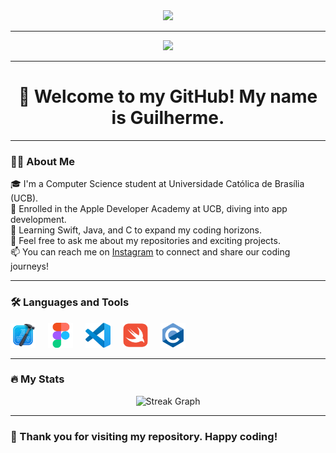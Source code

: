 <div align="center">
  <img height="150" src="https://giphy.com/stickers/gear-5-musan-pro-t1j3KW8BXTzccCLdNb"  />
</div>

---

<div align="center">
  <img src="https://visitor-badge.laobi.icu/badge?page_id=GuilhermeNL01.GuilhermeNL01&"  />
</div>

---

<h1 align="center">👋 Welcome to my GitHub! My name is Guilherme.</h1>

---

<h3 align="left">👩‍💻 About Me</h3>

<p align="left">
  🎓 I'm a Computer Science student at Universidade Católica de Brasília (UCB).
  <br>
  🔭 Enrolled in the Apple Developer Academy at UCB, diving into app development.
  <br>
  🌱 Learning Swift, Java, and C to expand my coding horizons.
  <br>
  💬 Feel free to ask me about my repositories and exciting projects.
  <br>
  📫 You can reach me on <a href="https://www.instagram.com/guilherme_nlobo/">Instagram</a> to connect and share our coding journeys!
</p>

---

<h3 align="left">🛠 Languages and Tools</h3>

<p align="left">
  <img src="https://github.com/devicons/devicon/blob/v2.15.1/icons/xcode/xcode-original.svg" height="40" alt="Xcode"  />
  <img width="12" />
  <img src="https://github.com/devicons/devicon/blob/1119b9f84c0290e0f0b38982099a2bd027a48bf1/icons/figma/figma-original.svg#L1" height="40" alt="Figma"  />
  <img width="12" />
  <img src="https://github.com/devicons/devicon/blob/1119b9f84c0290e0f0b38982099a2bd027a48bf1/icons/vscode/vscode-original.svg#L1" height="40" alt="VS Code"  />
  <img width="12" />
  <img src="https://github.com/devicons/devicon/blob/v2.15.1/icons/swift/swift-original.svg" height="40" alt="Swift"  />
  <img width="12" />
  <img src="https://github.com/devicons/devicon/blob/v2.15.1/icons/c/c-original.svg" height="40" alt="C"  />
  <img width="12" />
</p>

---

<h3 align="left">🔥 My Stats</h3>

<div align="center">
  <img src="https://streak-stats.demolab.com?user=GuilhermeNL01&locale=en&mode=daily&theme=dark&hide_border=false&border_radius=5&order=3" height="220" alt="Streak Graph"  />
</div>

---

<h3 align="left">🚀 Thank you for visiting my repository. Happy coding!</h3>
